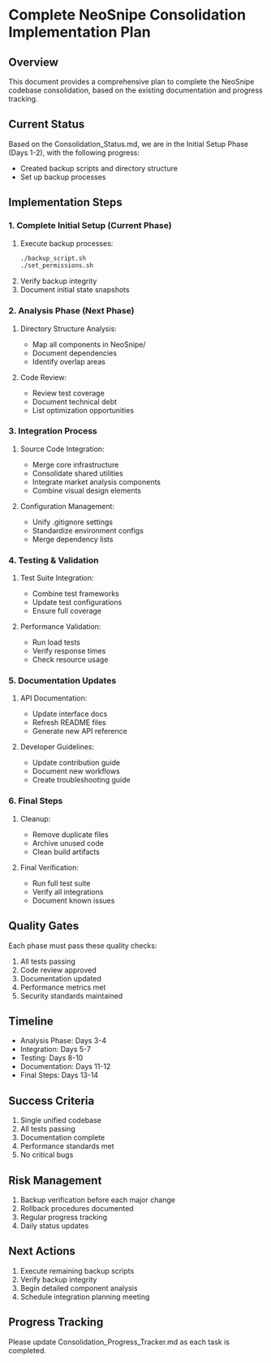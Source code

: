 # Complete NeoSnipe Consolidation Implementation Plan

## Overview
This document provides a comprehensive plan to complete the NeoSnipe codebase consolidation, based on the existing documentation and progress tracking.

## Current Status
Based on the Consolidation_Status.md, we are in the Initial Setup Phase (Days 1-2), with the following progress:
- Created backup scripts and directory structure
- Set up backup processes

## Implementation Steps

### 1. Complete Initial Setup (Current Phase)
1. Execute backup processes:
   ```bash
   ./backup_script.sh
   ./set_permissions.sh
   ```
2. Verify backup integrity
3. Document initial state snapshots

### 2. Analysis Phase (Next Phase)
1. Directory Structure Analysis:
   - Map all components in NeoSnipe/
   - Document dependencies
   - Identify overlap areas

2. Code Review:
   - Review test coverage
   - Document technical debt
   - List optimization opportunities

### 3. Integration Process
1. Source Code Integration:
   - Merge core infrastructure
   - Consolidate shared utilities
   - Integrate market analysis components
   - Combine visual design elements

2. Configuration Management:
   - Unify .gitignore settings
   - Standardize environment configs
   - Merge dependency lists

### 4. Testing & Validation
1. Test Suite Integration:
   - Combine test frameworks
   - Update test configurations
   - Ensure full coverage

2. Performance Validation:
   - Run load tests
   - Verify response times
   - Check resource usage

### 5. Documentation Updates
1. API Documentation:
   - Update interface docs
   - Refresh README files
   - Generate new API reference

2. Developer Guidelines:
   - Update contribution guide
   - Document new workflows
   - Create troubleshooting guide

### 6. Final Steps
1. Cleanup:
   - Remove duplicate files
   - Archive unused code
   - Clean build artifacts

2. Final Verification:
   - Run full test suite
   - Verify all integrations
   - Document known issues

## Quality Gates
Each phase must pass these quality checks:
1. All tests passing
2. Code review approved
3. Documentation updated
4. Performance metrics met
5. Security standards maintained

## Timeline
- Analysis Phase: Days 3-4
- Integration: Days 5-7
- Testing: Days 8-10
- Documentation: Days 11-12
- Final Steps: Days 13-14

## Success Criteria
1. Single unified codebase
2. All tests passing
3. Documentation complete
4. Performance standards met
5. No critical bugs

## Risk Management
1. Backup verification before each major change
2. Rollback procedures documented
3. Regular progress tracking
4. Daily status updates

## Next Actions
1. Execute remaining backup scripts
2. Verify backup integrity
3. Begin detailed component analysis
4. Schedule integration planning meeting

## Progress Tracking
Please update Consolidation_Progress_Tracker.md as each task is completed.